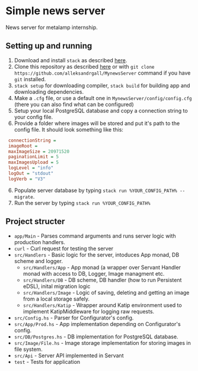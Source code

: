 # Simple news server

News server for metalamp internship.

## Setting up and running
1. Download and install `stack` as described [here](https://docs.haskellstack.org/en/stable/install_and_upgrade/).
2. Clone this repository as described [here](https://docs.github.com/en/repositories/creating-and-managing-repositories/cloning-a-repository) or with `git clone https://github.com/alleksandrgall/MynewsServer` command if you have `git` installed.
3. `stack setup` for downloading compiler, 
   `stack build` for building app and downloading dependencies.
4. Make a `.cfg` file, or use a default one in `MynewsServer/config/config.cfg` (there you can also find what can be configured)
5. Setup your local PostgreSQL database and copy a connection string to your config file.
6. Provide a folder where images will be stored and put it's path to the config file. It should look something like this:
  ```cfg
   connectionString = 
   imageRoot = 
   maxImageSize = 20971520  
   paginationLimit = 5 
   maxImagesUpload = 5 
   logLevel = "info" 
   logOut = "stdout" 
   logVerb = "V3" 
  ```
6. Populate server database by typing `stack run %YOUR_CONFIG_PATH% --migrate`.
7. Run the server by typing `stack run %YOUR_CONFIG_PATH%`

## Project structer
* `app/Main` - Parses command arguments and runs server logic with production handlers.
* `curl` - Curl request for testing the server
* `src/Handlers` - Basic logic for the server, intoduces App monad, DB scheme and logger.
  * `src/Handlers/App` - App monad (a wrapper over Servant Handler monad with access to DB, Logger, Image managment etc.
  * `src/Handlers/DB` - DB scheme, DB handler (how to run Persistent eDSL), inital migration logic
  * `src/Handlers/Image` - Logic of saving, deleting and getting an image from a local storage safely.
  * `src/Handlers/Katip` - Wrapper around Katip environment used to implement KatipMiddleware for logging raw requests.
* `src/Config.hs` - Parser for Configurator's config.
* `src/App/Prod.hs` - App implementation depending on Configurator's config.
* `src/DB/Postgres.hs` - DB implementation for PostgreSQL database.
* `src/Image/File.hs` - Image storage implementation for storing images in file system.
* `src/Api` - Server API implemented in Servant
* `test` - Tests for application
